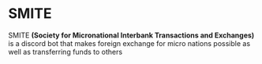 # SMITE


SMITE **(Society for Micronational Interbank Transactions and Exchanges)** is a discord bot that makes foreign exchange for micro nations possible as well as transferring funds to others

